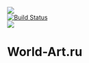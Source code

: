 <img src="http://www.world-art.ru/img/logo.gif" /><br />
[![Build Status](https://travis-ci.org/anime-db/worldartru-bundle.png)](https://travis-ci.org/anime-db/worldartru-bundle)<br />
<img src="http://www.php.net/images/logos/php5-power-micro.png" />

# World-Art.ru #
